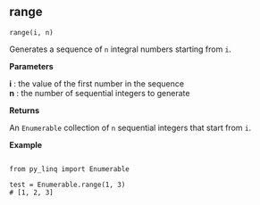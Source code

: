 ## range

`range(i, n)`

Generates a sequence of `n` integral numbers starting from `i`.

**Parameters**

__i__ : the value of the first number in the sequence<br>
__n__ : the number of sequential integers to generate

**Returns**

An `Enumerable` collection of `n` sequential integers that start from `i`.

**Example**

<pre><code>
from py_linq import Enumerable

test = Enumerable.range(1, 3)
# [1, 2, 3]
</code></pre>